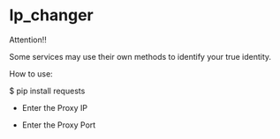 # Ip_changer

Attention‼️

Some services may use their own methods to identify your true identity.

How to use:

$ pip install requests

- Enter the Proxy IP

- Enter the Proxy Port
